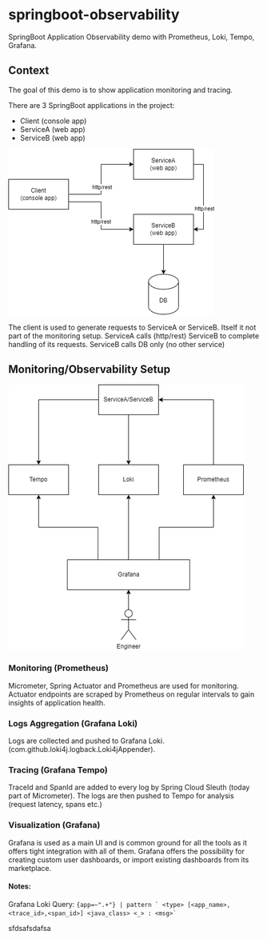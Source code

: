 # springboot-observability
SpringBoot Application Observability demo with Prometheus, Loki, Tempo, Grafana.

## Context
The goal of this demo is to show application monitoring and tracing.  

There are 3 SpringBoot applications in the project: 
- Client (console app)
- ServiceA (web app)
- ServiceB (web app)

![](docs/diagram.drawio.png)

The client is used to generate requests to ServiceA or ServiceB. Itself it not part of the monitoring setup.
ServiceA calls (http/rest) ServiceB to complete handling of its requests. 
ServiceB calls DB only (no other service)

## Monitoring/Observability Setup

![](docs/diagram2.drawio.png)

### Monitoring (Prometheus)
Micrometer, Spring Actuator and Prometheus are used for monitoring.
Actuator endpoints are scraped by Prometheus on regular intervals to gain insights of application health.

### Logs Aggregation (Grafana Loki)
Logs are collected and pushed to Grafana Loki. (com.github.loki4j.logback.Loki4jAppender).

### Tracing (Grafana Tempo)
TraceId and SpanId are added to every log by Spring Cloud Sleuth (today part of Micrometer).
The logs are then pushed to Tempo for analysis (request latency, spans etc.)

### Visualization (Grafana)
Grafana is used as a main UI and is common ground for all the tools as it offers tight integration with all of them.
Grafana offers the possibility for creating custom user dashboards, or import existing dashboards from its marketplace.

#### Notes:
Grafana Loki Query: ``` {app=~".+"} | pattern ` <type> [<app_name>,<trace_id>,<span_id>] <java_class> <_> : <msg>` ```


sfdsafsdafsa






